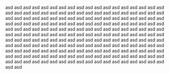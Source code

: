 asd asd asd asd asd asd asd asd asd asd asd asd asd asd asd asd asd asd asd
asd asd asd asd asd asd asd asd asd asd asd asd asd asd asd asd asd asd asd
asd asd asd asd asd asd asd asd asd asd asd asd asd asd asd asd asd asd asd
asd asd asd asd asd asd asd asd asd asd asd asd asd asd asd asd asd asd asd
asd asd asd asd asd asd asd asd asd asd asd asd asd asd asd asd asd asd asd
asd asd asd asd asd  asd asd asd asd asd asd asd asd asd asd asd asd asd asd
asd asd asd asd asd asd asd asd asd asd asd asd asd asd asd asd asd asd asd
asd asd asd asd asd asd asd asd asd asd asd asd asd asd asd asd asd asd asd
asd asd asd asd asd asd asd asd asd asd asd asd asd asd asd asd asd asd asd
asd asd asd asd asd asd asd asd asd asd asd asd asd asd asd asd asd asd asd
asd asd asd asd asd asd asd asd asd asd

